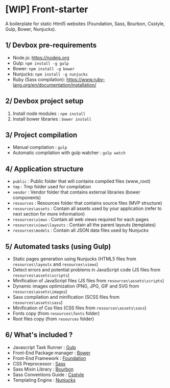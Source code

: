 #  [WIP] Front-starter

A boilerplate for static Html5 websites (Foundation, Sass, Bourbon, Csstyle, Gulp, Bower, Nunjucks).


## 1/ Devbox pre-requirements

* Node.js: https://nodejs.org
* Gulp: `npm install -g gulp`
* Bower: `npm install -g bower`
* Nunjucks: `npm install -g nunjucks`
* Ruby (Sass compilation): https://www.ruby-lang.org/en/documentation/installation/


## 2/ Devbox project setup

1. Install node modules : `npm install`
2. Install bower libraries : `bower install`


## 3/ Project compilation

* Manual compilation : `gulp`
* Automatic compilation with gulp watcher : `gulp watch`


## 4/ Application structure

* `public` : Public folder that will contains compiled files (www_root)
* `tmp` : Tmp folder used for compilation
* `vendor` : Vendor folder that contains external libraries (bower components)
* `resources` : Resources folder that contains source files (MVP structure)
* `resources\assets` : Contain all assets used by your application (refer to next section for more information)
* `resources\views` : Contain all web views required for each pages
* `resources\views\layouts` : Contain all the parent layouts (templates)
* `resources\models` : Contain all JSON data files used by Nunjucks


## 5/ Automated tasks (using Gulp)

* Static pages generation using Nunjucks (HTML5 files from `resources\layouts` and `resources\views`)
* Detect errors and potential problems in JavaScript code (JS files from `resources\assets\scripts`)
* Minification of JavaScript files (JS files from `resources\assets\scripts`)
* Dynamic images optimization (PNG, JPG, GIF and SVG from `resources\assets\images`)
* Sass compilation and minification (SCSS files from `resources\assets\sass`)
* Minification of Css files (CSS files from `resources\assets\sass`)
* Fonts copy (from `resources\fonts` folder)
* Root files copy (from `resources` folder)


## 6/ What's included ?

* Javascript Task Runner : [Gulp](http://gulpjs.com)
* Front-End Package manager : [Bower](http://bower.io)
* Front-End Framework : [Foundation](http://foundation.zurb.com)
* CSS Preprocessor : [Sass](http://sass-lang.com)
* Sass Mixin Library : [Bourbon](http://bourbon.io)
* Sass Conventions Guide : [Csstyle](http://www.csstyle.io)
* Templating Engine : [Nunjucks](https://mozilla.github.io/nunjucks/)